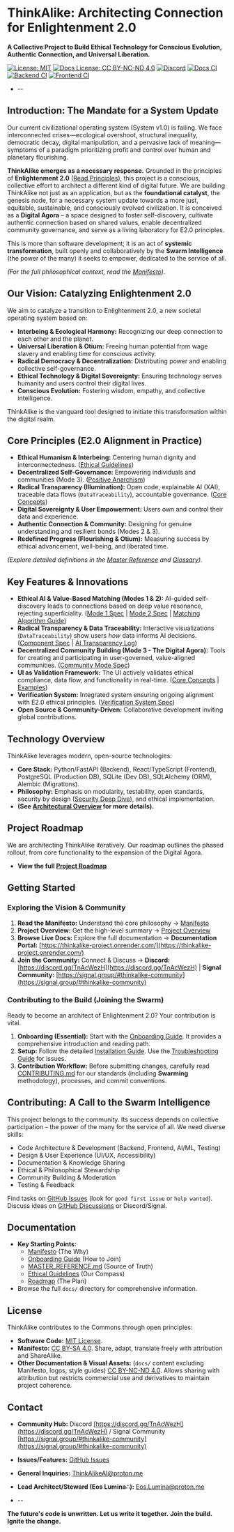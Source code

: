 # ThinkAlike: Architecting Connection for Enlightenment 2.0

**A Collective Project to Build Ethical Technology for Conscious Evolution, Authentic Connection, and Universal Liberation.**

[![License: MIT](https://img.shields.io/badge/License-MIT-yellow.svg)](./LICENSE)
[![Docs License: CC BY-NC-ND 4.0](https://img.shields.io/badge/Docs%20License-CC%20BY--NC--ND%204.0-lightgrey.svg)](https://creativecommons.org/licenses/by-nc-nd/4.0/)
[![Discord](https://img.shields.io/discord/9876543210987654321?label=Discord&logo=discord&color=7289DA)](https://discord.gg/TnAcWezH)
[![Docs CI](https://github.com/EosLumina/--ThinkAlike--/actions/workflows/docs.yml/badge.svg)](https://github.com/EosLumina/--ThinkAlike--/actions/workflows/docs.yml)
[![Backend CI](https://github.com/EosLumina/--ThinkAlike--/actions/workflows/backend.yml/badge.svg)](https://github.com/EosLumina/--ThinkAlike--/actions/workflows/backend.yml)
[![Frontend CI](https://github.com/EosLumina/--ThinkAlike--/actions/workflows/frontend.yml/badge.svg)](https://github.com/EosLumina/--ThinkAlike--/actions/workflows/frontend.yml)

* --

## Introduction: The Mandate for a System Update

Our current civilizational operating system (System v1.0) is failing. We face interconnected crises—ecological
overshoot, structural inequality, democratic decay, digital manipulation, and a pervasive lack of meaning—symptoms of a
paradigm prioritizing profit and control over human and planetary flourishing.

**ThinkAlike emerges as a necessary response.** Grounded in the principles of **Enlightenment 2.0** ([Read Principles](./docs/core/enlightenment_2_0/enlightenment_2_0_principles.md)), this project is a conscious, collective
effort to architect a different kind of digital future. We are building ThinkAlike not just as an application, but as
the **foundational catalyst**, the genesis node, for a necessary system update towards a more just, equitable,
sustainable, and consciously evolved civilization. It is conceived as a **Digital Agora** – a space designed to foster
self-discovery, cultivate authentic connection based on shared values, enable decentralized community governance, and
serve as a living laboratory for E2.0 principles.

This is more than software development; it is an act of **systemic transformation**, built openly and collaboratively by
the **Swarm Intelligence** (the power of the many) it seeks to empower, dedicated to the service of all.

*(For the full philosophical context, read the [Manifesto](./docs/core/manifesto/manifesto.md)).*

## Our Vision: Catalyzing Enlightenment 2.0

We aim to catalyze a transition to Enlightenment 2.0, a new societal operating system based on:

* **Interbeing & Ecological Harmony:** Recognizing our deep connection to each other and the planet.
* **Universal Liberation & Otium:** Freeing human potential from wage slavery and enabling time for conscious activity.
* **Radical Democracy & Decentralization:** Distributing power and enabling collective self-governance.
* **Ethical Technology & Digital Sovereignty:** Ensuring technology serves humanity and users control their digital lives.
* **Conscious Evolution:** Fostering wisdom, empathy, and collective intelligence.

ThinkAlike is the vanguard tool designed to initiate this transformation within the digital realm.

## Core Principles (E2.0 Alignment in Practice)

* **Ethical Humanism & Interbeing:** Centering human dignity and interconnectedness. ([Ethical Guidelines](./docs/core/ethics/ethical_guidelines.md))
* **Decentralized Self-Governance:** Empowering individuals and communities (Mode 3). ([Positive Anarchism](./docs/vision/core_concepts.md#6-positive-anarchism-operational-ethos))
* **Radical Transparency (Illumination):** Open code, explainable AI (XAI), traceable data flows (`DataTraceability`), accountable governance. ([Core Concepts](./docs/vision/core_concepts.md#5-data-sovereignty--radical-transparency))
* **Digital Sovereignty & User Empowerment:** Users own and control their data and experience.
* **Authentic Connection & Community:** Designing for genuine understanding and resilient bonds (Modes 2 & 3).
* **Redefined Progress (Flourishing & Otium):** Measuring success by ethical advancement, well-being, and liberated time.

*(Explore detailed definitions in the [Master Reference](./docs/core/master_reference.md) and [Glossary](./docs/core/glossary.md)).*

## Key Features & Innovations

* **Ethical AI & Value-Based Matching (Modes 1 & 2):** AI-guided self-discovery leads to connections based on deep value resonance, rejecting superficiality. ([Mode 1 Spec](./docs/architecture/modes/narrative_onboarding_mode/mode1_narrative_onboarding_spec.md) | [Mode 2 Spec](./docs/architecture/modes/mode2_profile_discovery_spec.md) | [Matching Algorithm Guide](./docs/guides/developer_guides/matching_algorithm_guide.md))
* **Radical Transparency & Data Traceability:** Interactive visualizations (`DataTraceability`) show users *how* data informs AI decisions. ([Component Spec](./docs/components/ui_components/data_traceability_spec.md) | [AI Transparency Log](./docs/guides/developer_guides/ai/ai_transparency_log.md))
* **Decentralized Community Building (Mode 3 - The Digital Agora):** Tools for creating and participating in user-governed, value-aligned communities. ([Community Mode Spec](./docs/architecture/modes/community_mode/community_mode_spec.md))
* **UI as Validation Framework:** The UI actively validates ethical compliance, data flow, and functionality in real-time. ([Core Concepts](./docs/vision/core_concepts.md#3-ui-as-validation-framework) | [Examples](./docs/guides/developer_guides/ui_validation_examples.md))
* **Verification System:** Integrated system ensuring ongoing alignment with E2.0 ethical principles. ([Verification System Spec](./docs/architecture/verification_system/verification_system.md))
* **Open Source & Community-Driven:** Collaborative development inviting global contributions.

## Technology Overview

ThinkAlike leverages modern, open-source technologies:

* **Core Stack:** Python/FastAPI (Backend), React/TypeScript (Frontend), PostgreSQL (Production DB), SQLite (Dev DB), SQLAlchemy (ORM), Alembic (Migrations).
* **Philosophy:** Emphasis on modularity, testability, open standards, security by design ([Security Deep Dive](./docs/architecture/security/security_deep_dive.md)), and ethical implementation.
* **(See [Architectural Overview](./docs/architecture/architectural_overview.md) for more details).**

## Project Roadmap

We are architecting ThinkAlike iteratively. Our roadmap outlines the phased rollout, from core functionality to the
expansion of the Digital Agora.

* **View the full [Project Roadmap](./docs/roadmap.md)**

## Getting Started

### Exploring the Vision & Community

1. **Read the Manifesto:** Understand the core philosophy -> [Manifesto](./docs/core/manifesto/manifesto.md)
2. **Project Overview:** Get the high-level summary -> [Project Overview](./docs/core/project_overview.md)
3. **Browse Live Docs:** Explore the full documentation -> **Documentation Portal:** [https://thinkalike-project.onrender.com/](https://thinkalike-project.onrender.com/)
4. **Join the Community:** Connect & Discuss -> **Discord:** [https://discord.gg/TnAcWezH](https://discord.gg/TnAcWezH) | **Signal Community:** [https://signal.group/#thinkalike-community](https://signal.group/#thinkalike-community)

### Contributing to the Build (Joining the Swarm)

Ready to become an architect of Enlightenment 2.0? Your contribution is vital.

1. **Onboarding (Essential):** Start with the [Onboarding Guide](./docs/core/onboarding_guide.md). It provides a comprehensive introduction and reading path.
2. **Setup:** Follow the detailed [Installation Guide](./docs/core/installation.md). Use the [Troubleshooting Guide](./docs/architecture/deployment_troubleshooting.md) for issues.
3. **Contribution Workflow:** Before submitting changes, carefully read [CONTRIBUTING.md](./docs/core/contributing.md) for our standards (including **Swarming** methodology), processes, and commit conventions.

## Contributing: A Call to the Swarm Intelligence

This project belongs to the community. Its success depends on collective participation – the power of the many for the
service of all. We need diverse skills:

* Code Architecture & Development (Backend, Frontend, AI/ML, Testing)
* Design & User Experience (UI/UX, Accessibility)
* Documentation & Knowledge Sharing
* Ethical & Philosophical Stewardship
* Community Building & Moderation
* Testing & Feedback

Find tasks on [GitHub Issues](https://github.com/EosLumina/--ThinkAlike--/issues) (look for `good first issue` or `help wanted`). Discuss ideas on [GitHub Discussions](https://github.com/EosLumina/--ThinkAlike--/discussions) or Discord/Signal.

## Documentation

* **Key Starting Points:**
  * [Manifesto](./docs/core/manifesto/manifesto.md) (The Why)
  * [Onboarding Guide](./docs/core/onboarding_guide.md) (How to Join)
  * [MASTER_REFERENCE.md](./docs/core/master_reference.md) (Source of Truth)
  * [Ethical Guidelines](./docs/core/ethics/ethical_guidelines.md) (Our Compass)
  * [Roadmap](./docs/roadmap.md) (The Plan)
* Browse the full `docs/` directory for comprehensive information.

## License

ThinkAlike contributes to the Commons through open principles:

* **Software Code:** [MIT License](./LICENSE).
* **Manifesto:** [CC BY-SA 4.0](https://creativecommons.org/licenses/by-sa/4.0/). Share, adapt, translate freely with attribution and ShareAlike.
* **Other Documentation & Visual Assets:** (`docs/` content excluding Manifesto, logos, style guides) [CC BY-NC-ND 4.0](https://creativecommons.org/licenses/by-nc-nd/4.0/). Allows sharing with attribution but restricts commercial use and derivatives to maintain project coherence.

## Contact

* **Community Hub:** Discord [https://discord.gg/TnAcWezH](https://discord.gg/TnAcWezH) / Signal Community [https://signal.group/#thinkalike-community](https://signal.group/#thinkalike-community)
* **Issues/Features:** [GitHub Issues](https://github.com/EosLumina/--ThinkAlike--/issues)
* **General Inquiries:** [ThinkAlikeAI@proton.me](mailto:ThinkAlikeAI@proton.me)
* **Lead Architect/Steward (Eos Lumina∴):** [Eos.Lumina@proton.me](mailto:Eos.Lumina@proton.me)

* --

**The future's code is unwritten. Let us write it together.**
**Join the build. Ignite the change.**
